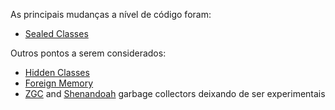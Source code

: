 As principais mudanças a nível de código foram:

- [Sealed Classes](https://github.com/felipeNeves93/java-novidades-versoes/blob/master/src/br/com/novidades/versoes/java15/SealedClasses.java)

Outros pontos a serem considerados:

- [Hidden Classes](https://www.tutorialspoint.com/java15/java15_hidden_classes.htm)
- [Foreign Memory](https://openjdk.java.net/jeps/383)
- [ZGC](https://www.baeldung.com/jvm-zgc-garbage-collector) and [Shenandoah](https://wiki.openjdk.java.net/display/shenandoah/Main) garbage collectors deixando de ser experimentais